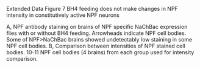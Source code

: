 Extended Data Figure 7 BH4 feeding does not make changes in NPF intensity in constitutively active NPF neurons

A, NPF antibody staining on brains of NPF specific NaChBac expression flies with or without BH4 feeding. Arrowheads indicate NPF cell bodies. Some of NPF>NaChBac brains showed undetectably low staining in some NPF cell bodies. B, Comparison between intensities of NPF stained cell bodies. 10-11 NPF cell bodies (4 brains) from each group used for intensity comparison.
